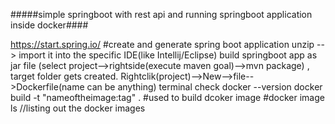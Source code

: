 
 #####simple  springboot with rest api and running springboot application inside docker####
 

 https://start.spring.io/          #create and generate spring boot application
 unzip --> import it into the specific IDE(like Intellij/Eclipse)
 build springboot app as jar file (select project-->rightside(execute maven goal)-->mvn package) , target folder gets created.
 Rightclik(project)-->New-->file-->Dockerfile(name can be anything)
 terminal check docker --version 
 docker build -t "nameoftheimage:tag" .      #used to build dcoker image
 #docker image ls      //listing out the docker images
 
 
 
 
 
 
